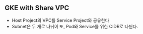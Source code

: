 ## GKE with Share VPC

- Host Project의 VPC를 Service Project와 공유한다
- Subnet은 두 개로 나뉘어 또, Pod와 Service를 위한 CIDR로 나뉜다.
